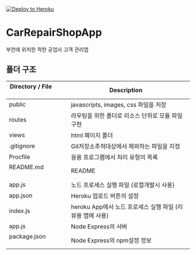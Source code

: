 [![Deploy to Heroku](https://www.herokucdn.com/deploy/button.png)](https://heroku.com/deploy?template=https://github.com/sungkuk5420/CarRepairShopApp/)

# CarRepairShopApp

부천에 위치한 착한 공업사 고객 관리앱

## 폴더 구조

| Directory / File               | Description      |
| ----------------------- | ---------------- |
| public                  | javascripts, images, css 파일을 저장 |
| routes                  | 라우팅을 위한 폴더로 리소스 단위로 모듈 파일 구현 |
| views                  | html 페이지 폴더 |
| .gitignore                  | Git저장소추적대상에서 제외하는 파일을 지정 |
| Procfile                  | 응용 프로그램에서 처리 유형의 목록 |
| README.md                 | README |
| app.js                  | 노드 프로세스 실행 파일 (로컬개발시 사용) |
| app.json                  | Heroku 업로드 버튼의 설정 |
| index.js                  | heroku App에서 노드 프로세스 실행 파일 (리뷰용 앱에 사용) |
| app.js                  | Node Express의 서버 |
| package.json                  | Node Express의 npm설정 정보 |
